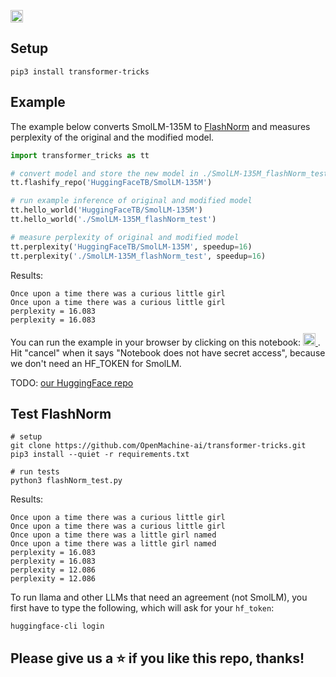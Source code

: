 <a href="https://colab.research.google.com/github/OpenMachine-ai/transformer-tricks/blob/main/notebooks/flashNorm_example.ipynb"> <img src="https://colab.research.google.com/assets/colab-badge.svg" alt="Colab" height="20"> </a> 

## Setup
```
pip3 install transformer-tricks
```

## Example
The example below converts SmolLM-135M to [FlashNorm](https://arxiv.org/pdf/2407.09577) and measures perplexity of the original and the modified model.
```python
import transformer_tricks as tt

# convert model and store the new model in ./SmolLM-135M_flashNorm_test
tt.flashify_repo('HuggingFaceTB/SmolLM-135M')

# run example inference of original and modified model
tt.hello_world('HuggingFaceTB/SmolLM-135M')
tt.hello_world('./SmolLM-135M_flashNorm_test')

# measure perplexity of original and modified model
tt.perplexity('HuggingFaceTB/SmolLM-135M', speedup=16)
tt.perplexity('./SmolLM-135M_flashNorm_test', speedup=16)
```
Results:
```
Once upon a time there was a curious little girl
Once upon a time there was a curious little girl
perplexity = 16.083
perplexity = 16.083
```

You can run the example in your browser by clicking on this notebook: <a href="https://colab.research.google.com/github/OpenMachine-ai/transformer-tricks/blob/main/notebooks/flashNorm_example.ipynb"> <img src="https://colab.research.google.com/assets/colab-badge.svg" alt="Colab" height="20"> </a>. Hit "cancel" when it says "Notebook does not have secret access", because we don't need an HF_TOKEN for SmolLM.

TODO: [our HuggingFace repo](https://huggingface.co/open-machine/FlashNorm)

## Test FlashNorm
```shell
# setup
git clone https://github.com/OpenMachine-ai/transformer-tricks.git
pip3 install --quiet -r requirements.txt

# run tests
python3 flashNorm_test.py
```
Results:
```
Once upon a time there was a curious little girl
Once upon a time there was a curious little girl
Once upon a time there was a little girl named
Once upon a time there was a little girl named
perplexity = 16.083
perplexity = 16.083
perplexity = 12.086
perplexity = 12.086
```
To run llama and other LLMs that need an agreement (not SmolLM), you first have to type the following, which will ask for your `hf_token`:
```
huggingface-cli login
```

## Please give us a ⭐ if you like this repo, thanks!
